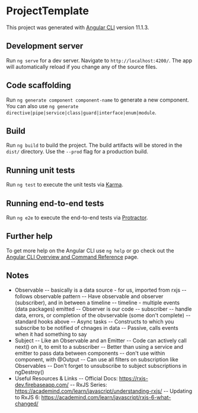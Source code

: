 # ProjectTemplate

This project was generated with [Angular CLI](https://github.com/angular/angular-cli) version 11.1.3.

## Development server

Run `ng serve` for a dev server. Navigate to `http://localhost:4200/`. The app will automatically reload if you change any of the source files.

## Code scaffolding

Run `ng generate component component-name` to generate a new component. You can also use `ng generate directive|pipe|service|class|guard|interface|enum|module`.

## Build

Run `ng build` to build the project. The build artifacts will be stored in the `dist/` directory. Use the `--prod` flag for a production build.

## Running unit tests

Run `ng test` to execute the unit tests via [Karma](https://karma-runner.github.io).

## Running end-to-end tests

Run `ng e2e` to execute the end-to-end tests via [Protractor](http://www.protractortest.org/).

## Further help

To get more help on the Angular CLI use `ng help` or go check out the [Angular CLI Overview and Command Reference](https://angular.io/cli) page.

## Notes
- Observable
    -- basically is a data source - for us, imported from rxjs
    -- follows observable pattern
    -- Have observable and observer (subscriber), and in between a timeline
    -- timeline - multiple events (data packages) emitted
    -- Observer is our code -- subscriber
        -- handle data, errors, or completion of the obvservable (some don't complete)
        -- standard hooks above
    -- Async tasks
    -- Constructs to which you subscribe to be notified of chnages in data
    -- Passive, calls events when it had something to say
- Subject
    -- Like an Observable and an Emitter
    -- Code can actively call next() on it, to emit to a subscriber
    -- Better than using a service and emitter to pass data between components
        -- don't use within component, with @Output
    -- Can use all filters on subscription like Observables
    -- Don't forget to unsubscribe to subject subscriptions in ngDestroy()
- Useful Resources & Links
    -- Official Docs: https://rxjs-dev.firebaseapp.com/
    -- RxJS Series: https://academind.com/learn/javascript/understanding-rxjs/
    -- Updating to RxJS 6: https://academind.com/learn/javascript/rxjs-6-what-changed/

